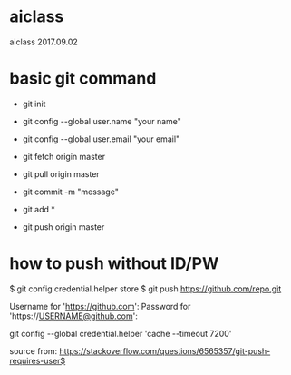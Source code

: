 # aiclass
aiclass
2017.09.02

# basic git command
- git init
- git config --global user.name "your name"
- git config --global user.email "your email"

- git fetch origin master
- git pull origin master

- git commit -m "message"
- git add *
- git push origin master

# how to push without ID/PW

$ git config credential.helper store
$ git push https://github.com/repo.git

Username for 'https://github.com': <USERNAME>
Password for 'https://USERNAME@github.com': <PASSWORD>

git config --global credential.helper 'cache --timeout 7200'


source from: https://stackoverflow.com/questions/6565357/git-push-requires-user$



